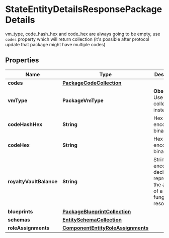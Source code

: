 

# StateEntityDetailsResponsePackageDetails

vm_type, code_hash_hex and code_hex are always going to be empty, use `codes` property which will return collection (it's possible after protocol update that package might have multiple codes)

## Properties

| Name | Type | Description | Notes |
|------------ | ------------- | ------------- | -------------|
|**codes** | [**PackageCodeCollection**](PackageCodeCollection.md) |  |  |
|**vmType** | **PackageVmType** | **Obsolete!** Use &#x60;codes&#x60; collection instead. |  |
|**codeHashHex** | **String** | Hex-encoded binary blob. |  |
|**codeHex** | **String** | Hex-encoded binary blob. |  |
|**royaltyVaultBalance** | **String** | String-encoded decimal representing the amount of a related fungible resource. |  [optional] |
|**blueprints** | [**PackageBlueprintCollection**](PackageBlueprintCollection.md) |  |  [optional] |
|**schemas** | [**EntitySchemaCollection**](EntitySchemaCollection.md) |  |  [optional] |
|**roleAssignments** | [**ComponentEntityRoleAssignments**](ComponentEntityRoleAssignments.md) |  |  [optional] |



